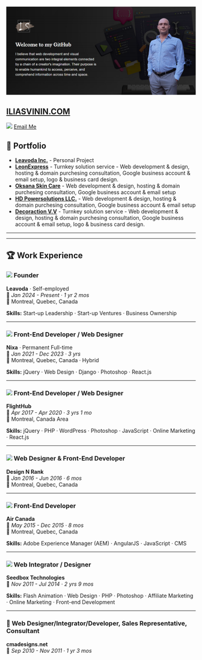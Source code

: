 ![Banner](https://raw.githubusercontent.com/flirtman/flirtman/refs/heads/main/github-banner.png)

## [ILIASVININ.COM](https://iliasvinin/com) 
<img src="https://img.icons8.com/ios-filled/50/000000/email.png" width="20"/> [Email Me](mailto:iliasvinin@gmail.com)


## 📁 Portfolio

- **[Leavoda Inc.](https://leavoda.com)** - Personal Project
- **[LeonExpress](https://leaonexpress.com/)** - Turnkey solution service - Web development & design, hosting & domain purchesing consultation, Google business account & email setup, logo & business card design.
- **[Oksana Skin Care](https://oksanaskincare.com)** - Web development & design, hosting & domain purchesing consultation, Google business account & email setup
- **[HD Powersolutions LLC.](hdpowersolutionsllc.com)** - Web development & design, hosting & domain purchesing consultation, Google business account & email setup
- **[Decoraction V.V](https://decorationvv.com/)** - Turnkey solution service - Web development & design, hosting & domain purchesing consultation, Google business account & email setup, logo & business card design.

---
---

## 🏆 Work Experience

### <img src="https://media.licdn.com/dms/image/v2/D4E0BAQEWRrM89Sm_hw/company-logo_100_100/company-logo_100_100/0/1724250672722?e=1747267200&v=beta&t=pQPkkptyGT1hCQZVTLr4tyiY9hSZepUhWNZ1lk4B6a4" width="40"/> Founder  
**Leavoda** · Self-employed  
📅 *Jan 2024 - Present · 1 yr 2 mos*  
📍 Montreal, Quebec, Canada  

**Skills:** Start-up Leadership · Start-up Ventures · Business Ownership   

---

### <img src="https://media.licdn.com/dms/image/v2/C4D0BAQEc6JTQs_CBcw/company-logo_100_100/company-logo_100_100/0/1631370684678/nixa_logo?e=1747267200&v=beta&t=4UwdFhzz5n-jGSH1_YkkBFSrnWQBjhbNMXNiQVVOt2k" width="40"/> Front-End Developer / Web Designer  
**Nixa** · Permanent Full-time  
📅 *Jan 2021 - Dec 2023 · 3 yrs*  
📍 Montreal, Quebec, Canada · Hybrid  

**Skills:** jQuery · Web Design · Django · Photoshop · React.js  

---

### <img src="https://media.licdn.com/dms/image/v2/D4E0BAQEcBW57ucQcxA/company-logo_100_100/company-logo_100_100/0/1704729571865/flighthub_logo?e=1747267200&v=beta&t=0K1NrD11s3JNkxCP7sAuJQ5ZmI6rC49cBLhdHe9HvSo" width="40"/> Front-End Developer / Web Designer  
**FlightHub**  
📅 *Apr 2017 - Apr 2020 · 3 yrs 1 mo*  
📍 Montreal, Canada Area  

**Skills:** jQuery · PHP · WordPress · Photoshop · JavaScript · Online Marketing · React.js  

---

### <img src="https://media.licdn.com/dms/image/v2/C4E0BAQEoL8z-o5aCfQ/company-logo_100_100/company-logo_100_100/0/1631312444487?e=1747267200&v=beta&t=dtNsle_5Jw40Dbjr3SjywkqxH63FUfFed8GDbGCMBo4" width="40"/> Web Designer & Front-End Developer  
**Design N Rank**  
📅 *Jan 2016 - Jun 2016 · 6 mos*  
📍 Montreal, Quebec, Canada  

---

### <img src="https://media.licdn.com/dms/image/v2/D560BAQHUz0NIqTWdOQ/company-logo_100_100/company-logo_100_100/0/1725970321495/air_canada_logo?e=1747267200&v=beta&t=BthbOnrx0cQCZEgo7b4CPdX2qFs0sjsPnig7vU98uUg" width="40"/> Front-End Developer  
**Air Canada**  
📅 *May 2015 - Dec 2015 · 8 mos*  
📍 Montreal, Quebec, Canada  

**Skills:** Adobe Experience Manager (AEM) · AngularJS · JavaScript · CMS  

---

### <img src="https://media.licdn.com/dms/image/v2/C560BAQExgDlPs8F8Cw/company-logo_100_100/company-logo_100_100/0/1655927823937/seedbox_technologies_logo?e=1747267200&v=beta&t=A1hBs4Q7kUHiHkJUQQhYbyjjomemcd0N-5PZ4ZMs8XA" width="40"/> Web Integrator / Designer  
**Seedbox Technologies**  
📅 *Nov 2011 - Jul 2014 · 2 yrs 9 mos*  

**Skills:** Flash Animation · Web Design · PHP · Photoshop · Affiliate Marketing · Online Marketing · Front-end Development  

---

### 🎨 Web Designer/Integrator/Developer, Sales Representative, Consultant  
**cmadesigns.net**  
📅 *Sep 2010 - Nov 2011 · 1 yr 3 mos*  
